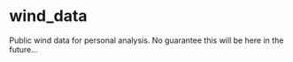 # wind_data

Public wind data for personal analysis. No guarantee this will be here in the future...
